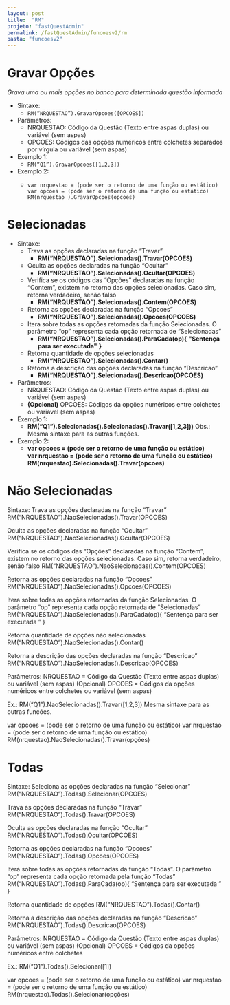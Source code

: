 ```yaml
---
layout: post
title:  "RM"
projeto: "fastQuestAdmin"
permalink: /fastQuestAdmin/funcoesv2/rm
pasta: "funcoesv2"
---
```


# Gravar Opções
*Grava uma ou mais opções no banco para determinada questão informada*

- Sintaxe: 
  - `RM(“NRQUESTAO”).GravarOpcoes([OPCOES])`
- Parâmetros:
  - NRQUESTAO: Código da Questão (Texto entre aspas duplas) ou variável (sem aspas)
  - OPCOES: Códigos das opções numéricos entre colchetes separados por vírgula ou variável (sem aspas)
- Exemplo 1:
  - `RM(“Q1”).GravarOpcoes([1,2,3])`
- Exemplo 2:
  - <pre>
    <code>var nrquestao = (pode ser o retorno de uma função ou estático)</code>
    <code>var opcoes = (pode ser o retorno de uma função ou estático)</code>
    <code>RM(nrquestao ).GravarOpcoes(opcoes)</code>
    </pre>


# Selecionadas

- Sintaxe:
  - Trava as opções declaradas na função “Travar” 
    - **RM(“NRQUESTAO”).Selecionadas().Travar(OPCOES)**
  - Oculta as opções declaradas na função “Ocultar”
    - **RM(“NRQUESTAO”).Selecionadas().Ocultar(OPCOES)**
  - Verifica se os códigos das “Opções” declaradas na função “Contem”, existem no retorno das opções selecionadas. Caso sim, retorna         verdadeiro, senão falso
    - **RM(“NRQUESTAO”).Selecionadas().Contem(OPCOES)**
  - Retorna as opções declaradas na função “Opcoes”
    - **RM(“NRQUESTAO”).Selecionadas().Opcoes(OPCOES)**
  - Itera sobre todas as opções retornadas da função Selecionadas. O parâmetro “op” representa cada opção retornada de “Selecionadas”
    - **RM(“NRQUESTAO”).Selecionadas().ParaCada(op){**
        **"Sentença para ser executada"**
      **}**
  - Retorna quantidade de opções selecionadas
    - **RM(“NRQUESTAO”).Selecionadas().Contar()**
  - Retorna a descrição das opções declaradas na função “Descricao”
    - **RM(“NRQUESTAO”).Selecionadas().Descricao(OPCOES)**
- Parâmetros:
  - NRQUESTAO: Código da Questão (Texto entre aspas duplas) ou variável (sem aspas)
  - **(Opcional)** OPCOES: Códigos da opções numéricos entre colchetes ou variável (sem aspas)
- Exemplo 1:
  - **RM(“Q1”).Selecionadas().Selecionadas().Travar([1,2,3]))**
    Obs.: Mesma sintaxe para as outras funções. 
- Exemplo 2:
  - **var opcoes = (pode ser o retorno de uma função ou estático)**<br/>
    **var nrquestao = (pode ser o retorno de uma função ou estático)**
    **RM(nrquestao).Selecionadas().Travar(opcoes)**


# Não Selecionadas

Sintaxe:
Trava as opções declaradas na função “Travar” 
RM(“NRQUESTAO”).NaoSelecionadas().Travar(OPCOES)

Oculta as opções declaradas na função “Ocultar”
RM(“NRQUESTAO”).NaoSelecionadas().Ocultar(OPCOES)

Verifica se os códigos das “Opções” declaradas na função “Contem”, existem no retorno das opções selecionadas. Caso sim, retorna verdadeiro, senão falso
RM(“NRQUESTAO”).NaoSelecionadas().Contem(OPCOES)

Retorna as opções declaradas na função “Opcoes”
RM(“NRQUESTAO”).NaoSelecionadas().Opcoes(OPCOES)

Itera sobre todas as opções retornadas da função Selecionadas. O parâmetro “op” representa cada opção retornada de “Selecionadas”
RM(“NRQUESTAO”).NaoSelecionadas().ParaCada(op){ 
“Sentença para ser executada ”
}

Retorna quantidade de opções não selecionadas
RM(“NRQUESTAO”).NaoSelecionadas().Contar()

Retorna a descrição das opções declaradas na função “Descricao”
RM(“NRQUESTAO”).NaoSelecionadas().Descricao(OPCOES)

Parâmetros:
NRQUESTAO = Código da Questão (Texto entre aspas duplas) ou variável (sem aspas)
(Opcional) OPCOES = Códigos da opções numéricos entre colchetes ou variável (sem aspas)

Ex.:
RM(“Q1”).NaoSelecionadas().Travar([1,2,3])
Mesma sintaxe para as outras funções.

var opcoes = (pode ser o retorno de uma função ou estático)
var nrquestao = (pode ser o retorno de uma função ou estático)
RM(nrquestao).NaoSelecionadas().Travar(opções)


# Todas

Sintaxe:
Seleciona as opções declaradas na função “Selecionar” 
RM(“NRQUESTAO”).Todas().Selecionar(OPCOES)

Trava as opções declaradas na função “Travar” 
RM(“NRQUESTAO”).Todas().Travar(OPCOES)

Oculta as opções declaradas na função “Ocultar”
RM(“NRQUESTAO”).Todas().Ocultar(OPCOES)

Retorna as opções declaradas na função “Opcoes”
RM(“NRQUESTAO”).Todas().Opcoes(OPCOES)

Itera sobre todas as opções retornadas da função “Todas”. O parâmetro “op” representa cada opção retornada pela função “Todas”
RM(“NRQUESTAO”).Todas().ParaCada(op){ 
“Sentença para ser executada ”
}

Retorna quantidade de opções
RM(“NRQUESTAO”).Todas().Contar()

Retorna a descrição das opções declaradas na função “Descricao”
RM(“NRQUESTAO”).Todas().Descricao(OPCOES)

Parâmetros:
NRQUESTAO = Código da Questão (Texto entre aspas duplas) ou variável (sem aspas)
(Opcional) OPCOES = Códigos da opções numéricos entre colchetes

Ex.:
RM(“Q1”).Todas().Selecionar([1])

var opcoes = (pode ser o retorno de uma função ou estático)
var nrquestao = (pode ser o retorno de uma função ou estático)
RM(nrquestao).Todas().Selecionar(opções)
